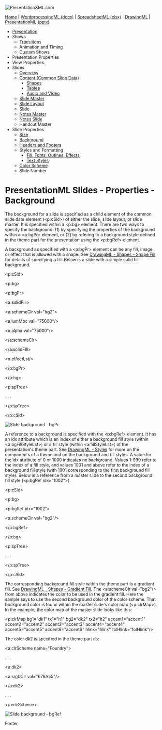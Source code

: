 ![PresentationXML.com](pptxImages\PresentationMLBanner.png)

[Home](index.md) | [WordprocessingML (docx)](anatomyofOOXML.md) | [SpreadsheetML (xlsx)](anatomyofOOXML-xlsx.md) | [DrawingML](drwOverview.md) | [PresentationML (pptx)](anatomyofOOXML-pptx.md)

- [Presentation](prPresentation.md)
- Shows
  - [Transitions](prSlide-transitions.md)
  - Animation and Timing
  - Custom Shows
- Presentation Properties
- View Properties
- Slides
  - [Overview](prSlide.md)
  - [Content (Common Slide Data)](prCommonSlideData.md)
    - [Shapes](prSlide-shapeTree.md)
    - [Tables](drwTable.md)
    - [Audio and Video](prSlide-multiMedia.md)
  - [Slide Master](prSlideMaster.md)
  - [Slide Layout](prSlideLayout.md)
  - [Slide](prPresentationSlide.md)
  - [Notes Master](prNotesMaster.md)
  - [Notes Slide](prNotesSlide.md)
  - Handout Master
- Slide Properties
  - [Size](prSlide-size.md)
  - [Background](prSlide-background.md)
  - [Headers and Footers](prSlide-footer.md)
  - Styles and Formatting
    - [Fill, Fonts, Outines, Effects](prSlide-styles-themes.md)
    - [Text Styles](prSlide-styles-textStyles.md)
  - [Color Scheme](prSlide-color.md)
  - Slide Number

# PresentationML Slides - Properties - Background

The background for a slide is specified as a child element of the common slide data element (<p:cSld>) of either the slide, slide layout, or slide master. It is specified within a <p:bg> element. There are two ways to specify the background: (1) by specifying the properties of the background within a <p:bgPr> element, or (2) by refering to a background style defined in the theme part for the presentation using the <p:bgRef> element.

A background as specified with a <p:bgPr> element can be any fill, image or effect that is allowed with a shape. See [DrawingML - Shapes - Shape Fill](drwSp-shapeFill.md) for details of specifying a fill. Below is a slide with a simple solid fill background.

<p:cSld>

<p:bg>

<p:bgPr>

<a:solidFill>

<a:schemeClr val="bg2">

<a:lumMoc val="75000"/>

<a:alpha val="75000"/>

</a:schemeClr>

</a:solidFill>

<a:effectLst/>

</p:bgPr>

</p:bg>

<p:spTree>

. . .

</p:spTree>

</p:cSld>

![Slide background - bgPr](pptxImages\ppSlide-background1.gif)

A reference to a background is specified with the <p:bgRef> element. It has an idx attribute which is an index of either a background fill style (within <a:bgFillStyleLst>) or a fill style (within <a:fillStyleLst>) of the presentation's theme part. See [DrawingML - Styles](drwSp-styles.md) for more on the components of a theme and on the background and fill styles. A value for the idx attribute of 0 or 1000 indicates no background. Values 1-999 refer to the index of a fill style, and values 1001 and above refer to the index of a background fill style (with 1001 corresponding to the first background fill style). Below is a reference from a master slide to the second background fill style (<p:bgRef idx="1002">).

<p:cSld>

<p:bg>

<p:bgRef idx="1002">

<a:schemeClr val="bg2"/>

</p:bgRef>

</p:bg>

<p:spTree>

. . .

</p:spTree>

</p:cSld>

The corresponding background fill style within the theme part is a gradient fill. See [DrawingML - Shapes - Gradient Fill](drwSp-GradFill.md). The <a:schemeClr val="bg2"/> from above indicates the color to be used in the gradient fill. Here the sample says to use the second background color of the color scheme. That background color is found within the master slide's color map (<p:clrMap>). In the example, the color map of the master slide looks like this:

<p:clrMap bg1="dk1" tx1="lt1" bg2="dk2" tx2="lt2" accent1="accent1" accent2="accent2" accent3="accent3" accent4="accent4" accent5="accent5" accent6="accent6" hlink="hlink" folHlink="folHlink"/>

The color dk2 is specified in the theme part as:

<a:clrScheme name="Foundry">

. . .

<a:dk2>

<a:srgbClr val="676A55"/>

</a:dk2>

. . .

</a:clrScheme>

![Slide background - bgRef](pptxImages\ppSlide-background2.gif)

Footer
